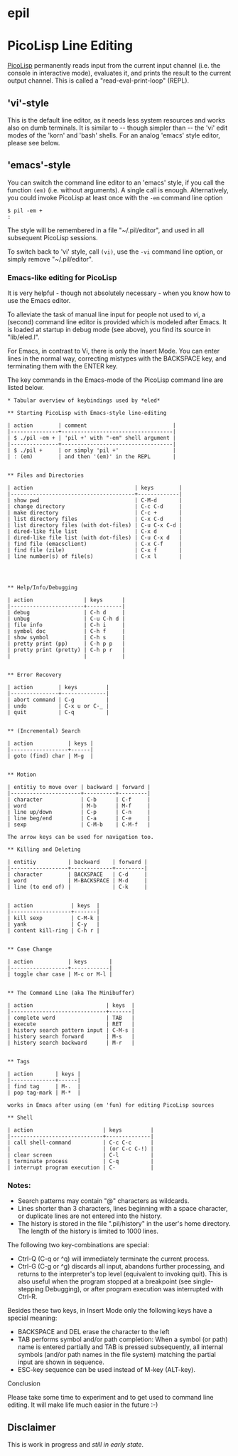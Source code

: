 epil
====

# PicoLisp Line Editing #

[PicoLisp](file:///home/tj/bin/picoLisp/doc/tut.html) permanently
reads input from the current input channel (i.e. the console in
interactive mode), evaluates it, and prints the result to the current
output channel. This is called a "read-eval-print-loop" (REPL).

## 'vi'-style  ##

This is the default line editor, as it needs less system resources and
works also on dumb terminals. It is similar to -- though simpler than
-- the 'vi' edit modes of the 'korn' and 'bash' shells. For an analog
'emacs' style editor, please see below.

## 'emacs'-style ##

You can switch the command line editor to an 'emacs' style, if you
call the function `(em)` (i.e. without arguments). A single call is
enough. Alternatively, you could invoke PicoLisp at least once with
the `-em` command line option


    $ pil -em +
    :

The style will be remembered in a file "~/.pil/editor", and used in
all subsequent PicoLisp sessions.

To switch back to 'vi' style, call `(vi)`, use the `-vi` command line
option, or simply remove "~/.pil/editor".


### Emacs-like editing for PicoLisp ###

It is very helpful - though not absolutely necessary - when you know
how to use the Emacs editor.

To alleviate the task of manual line input for people not used to
*vi*, a (second) command line editor is provided which is modeled
after Emacs. It is loaded at startup in debug mode (see above), you
find its source in "lib/eled.l".

For Emacs, in contrast to Vi, there is only the Insert Mode. You can
enter lines in the normal way, correcting mistypes with the BACKSPACE
key, and terminating them with the ENTER key.

The key commands in the Emacs-mode of the PicoLisp command line are
listed below. 

    
    * Tabular overview of keybindings used by *eled*
    
    ** Starting PicoLisp with Emacs-style line-editing
    
    | action        | comment                           |
    |---------------+-----------------------------------|
    | $ ./pil -em + | 'pil +' with "-em" shell argument |
    |---------------+-----------------------------------|
    | $ ./pil +     | or simply 'pil +'                 |
    | : (em)        | and then '(em)' in the REPL       |
    
    
    ** Files and Directories 
    
    | action                                | keys        |
    |---------------------------------------+-------------|
    | show pwd                              | C-M-d       |
    | change directory                      | C-c C-d     |
    | make directory                        | C-c +       |
    | list directory files                  | C-x C-d     |
    | list directory files (with dot-files) | C-u C-x C-d |
    | dired-like file list                  | C-x d       |
    | dired-like file list (with dot-files) | C-u C-x d   |
    | find file (emacsclient)               | C-x C-f     |
    | find file (zile)                      | C-x f       |
    | line number(s) of file(s)             | C-x l       |
    
    
    
    
    ** Help/Info/Debugging
    
    | action                | keys      |
    |-----------------------+-----------|
    | debug                 | C-h d     |
    | unbug                 | C-u C-h d |
    | file info             | C-h i     |
    | symbol doc            | C-h f     |
    | show symbol           | C-h s     |
    | pretty print (pp)     | C-h p p   |
    | pretty print (pretty) | C-h p r   |
    |                       |           |
    
    
    ** Error Recovery
    
    | action        | keys         |
    |---------------+--------------|
    | abort command | C-g          |
    | undo          | C-x u or C-_ |
    | quit          | C-q          |
    
    
    ** (Incremental) Search
    
    | action           | keys |
    |------------------+------|
    | goto (find) char | M-g  |
    
    
    ** Motion
    
    | entitiy to move over | backward | forward |
    |----------------------+----------+---------|
    | character            | C-b      | C-f     |
    | word                 | M-b      | M-f     |
    | line up/down         | C-p      | C-n     |
    | line beg/end         | C-a      | C-e     |
    | sexp                 | C-M-b    | C-M-f   |
    
    The arrow keys can be used for navigation too. 
    
    ** Killing and Deleting
    
    | entitiy          | backward    | forward |
    |------------------+-------------+---------|
    | character        | BACKSPACE   | C-d     |
    | word             | M-BACKSPACE | M-d     |
    | line (to end of) |             | C-k     |
    
    
    | action            | keys  |
    |-------------------+-------|
    | kill sexp         | C-M-k |
    | yank              | C-y   |
    | content kill-ring | C-h r |
    
    
    ** Case Change
    
    | action           | keys       |
    |------------------+------------|
    | toggle char case | M-c or M-l |
    
    
    ** The Command Line (aka The Minibuffer) 
    
    | action                       | keys  |
    |------------------------------+-------|
    | complete word                | TAB   |
    | execute                      | RET   |
    | history search pattern input | C-M-s |
    | history search forward       | M-s   |
    | history search backward      | M-r   |
    
    
    ** Tags
    
    | action       | keys |
    |--------------+------|
    | find tag     | M-.  |
    | pop tag-mark | M-*  |
    
    works in Emacs after using (em 'fun) for editing PicoLisp sources
    
    ** Shell
    
    | action                      | keys         |
    |-----------------------------+--------------|
    | call shell-command          | C-c C-c      |
    |                             | (or C-c C-!) |
    | clear screen                | C-l          |
    | terminate process           | C-q          |
    | interrupt program execution | C-           |




### Notes: ###

  * Search patterns may contain "@" characters as wildcards.
  * Lines shorter than 3 characters, lines beginning with a space character, or
    duplicate lines are not entered into the history.
  * The history is stored in the file ".pil/history" in the user's home
    directory. The length of the history is limited to 1000 lines.

The following two key-combinations are special:

  * Ctrl-Q (C-q or ^q) will immediately terminate the current process. 
  * Ctrl-G (C-g or ^g) discards all input, abandons further
    processing, and returns to the interpreter's top level (equivalent
    to invoking quit). This is also useful when the program stopped at
    a breakpoint (see single-stepping Debugging), or after program
    execution was interrupted with Ctrl-R.

Besides these two keys, in Insert Mode only the following keys have a special
meaning:

  * BACKSPACE and DEL erase the character to the left
  * TAB performs symbol and/or path completion: When a symbol (or path) name is
    entered partially and TAB is pressed subsequently, all internal symbols
    (and/or path names in the file system) matching the partial input are shown
    in sequence. 
  * ESC-key sequence can be used instead of M-key (ALT-key).

Conclusion

Please take some time to experiment and to get used to command line editing. It
will make life much easier in the future :-)


## Disclaimer ##

This is work in progress and *still in early state*. 
